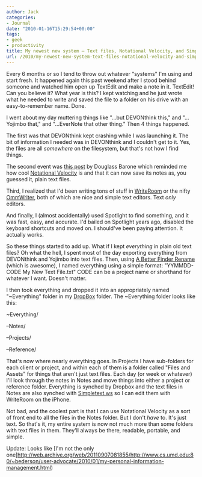 ```yaml
---
author: Jack
categories:
- Journal
date: "2010-01-16T15:29:54+00:00"
tags:
- geek
- productivity
title: My newest new system – Text files, Notational Velocity, and SimpleText
url: /2010/my-newest-new-system-text-files-notational-velocity-and-simpletext/
---
```


Every 6 months or so I tend to throw out whatever "systems" I'm using and start fresh. It happened again this past weekend after I stood behind someone and watched him open up TextEdit and make a note in it. TextEdit! Can you believe it? What year is this? I kept watching and he just wrote what he needed to write and saved the file to a folder on his drive with an easy-to-remember name. Done.

I went about my day muttering things like "&#8230;but DEVONthink this," and "&#8230;Yojimbo that," and "&#8230;EverNote that other thing." Then 4 things happened.

The first was that DEVONthink kept crashing while I was launching it. The bit of information I needed was in DEVONthink and I couldn't get to it. Yes, the files are all _somewhere_ on the filesystem, but that's not how I find things.

The second event was [this post][1] by Douglass Barone which reminded me how cool [Notational Velocity][2] is and that it can now save its notes as, you guessed it, plain text files.

Third, I realized that I'd been writing tons of stuff in [WriteRoom][3] or the nifty [OmmWriter][4], both of which are nice and simple text editors. Text _only_ editors.

And finally, I (almost accidentally) used Spotlight to find something, and it was fast, easy, and accurate. I'd bailed on Spotlight years ago, disabled the keyboard shortcuts and moved on. I should've been paying attention. It actually works.

So these things started to add up. What if I kept _everything_ in plain old text files? Oh what the hell, I spent most of the day exporting everything from DEVONthink and Yojimbo into text files. Then, using [A Better Finder Rename][5] (which is awesome), I named everything using a simple format: "YYMMDD-CODE My New Text File.txt" CODE can be a project name or shorthand for whatever I want. Doesn't matter.

I then took everything and dropped it into an appropriately named "~Everything" folder in my [DropBox][6] folder. The ~Everything folder looks like this:

~Everything/
  
&#8211;Notes/
  
&#8211;Projects/
  
&#8211;Reference/

That's now where nearly everything goes. In Projects I have sub-folders for each client or project, and within each of them is a folder called "Files and Assets" for things that aren't just text files. Each day (or week or whatever) I'll look through the notes in Notes and move things into either a project or reference folder. Everything is synched by Dropbox and the text files in Notes are also synched with [Simpletext.ws][7] so I can edit them with WriteRoom on the iPhone.

Not bad, and the coolest part is that I can use Notational Velocity as a sort of front end to all the files in the Notes folder. But I don't _have_ to. It's just text. So that's it, my entire system is now not much more than some folders with text files in them. They'll always be there, readable, portable, and simple.

Update: Looks like [I'm not the only one]http://web.archive.org/web/20110907081855/http://www.cs.umd.edu:80/~bederson/user-advocate/2010/01/my-personal-information-management.html)

 [1]: http://dougist.com/?p=735
 [2]: http://notational.net/
 [3]: http://www.hogbaysoftware.com/products/writeroom
 [4]: http://www.ommwriter.com/
 [5]: http://www.publicspace.net/ABetterFinderRename/
 [6]: http://www.dropbox.com/
 [7]: http://simpletext.ws